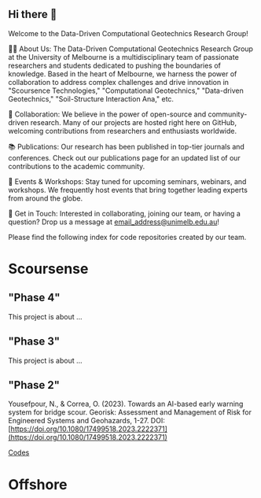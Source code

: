 ## Hi there 👋
Welcome to the Data-Driven Computational Geotechnics Research Group!

🙋‍♀️ About Us:
The Data-Driven Computational Geotechnics Research Group at the University of Melbourne is a multidisciplinary team of passionate researchers and students dedicated to pushing the boundaries of knowledge. Based in the heart of Melbourne, we harness the power of collaboration to address complex challenges and drive innovation in "Scoursence Technologies," "Computational Geotechnics," "Data-driven Geotechnics," "Soil-Structure Interaction Ana," etc.

🤝 Collaboration:
We believe in the power of open-source and community-driven research. Many of our projects are hosted right here on GitHub, welcoming contributions from researchers and enthusiasts worldwide.

📚 Publications:
Our research has been published in top-tier journals and conferences. Check out our publications page for an updated list of our contributions to the academic community.

📅 Events & Workshops:
Stay tuned for upcoming seminars, webinars, and workshops. We frequently host events that bring together leading experts from around the globe.

💌 Get in Touch:
Interested in collaborating, joining our team, or having a question? Drop us a message at email_address@unimelb.edu.au!

Please find the following index for code repositories created by our team.

# Scoursense

## "Phase 4"
This project is about ...

## "Phase 3"
This project is about ...

## "Phase 2"

Yousefpour, N., & Correa, O. (2023). Towards an AI-based early warning system for bridge scour. Georisk: Assessment and Management of Risk for Engineered Systems and Geohazards, 1-27.
 DOI:[https://doi.org/10.1080/17499518.2023.2222371](https://doi.org/10.1080/17499518.2023.2222371)

 [Codes](https://github.com/Data-Driven-Computational-Geotechnics/ScourSensePhase2/tree/main)

# Offshore


